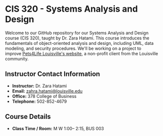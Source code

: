 # CIS 320 - Systems Analysis and Design

Welcome to our GitHub repository for our Systems Analysis and Design course (CIS 320), taught by Dr. Zara Hatami. This course introduces the fundamentals of object-oriented analysis and design, including UML, data modeling, and security procedures. We'll be working on a project to improve [Pets4Life Louisville's website](https://pets4lifelou.org/petcarehub/), a non-profit client from the Louisville community.

## Instructor Contact Information
- **Instructor:** Dr. Zara Hatami
- **Email:** [zahra.hatami@louisville.edu](mailto:zahra.hatami@louisville.edu)
- **Office:** 378 College of Business
- **Telephone:** 502-852-4679

## Course Details
- **Class Time / Room:** M W 1:00– 2:15, BUS 003
